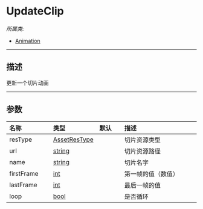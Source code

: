 # UpdateClip

*所属类*:
* [Animation](/Api/Classes/Animation/Animation.md)
------------------------------------------------------------------------------------------
## 描述

更新一个切片动画

------------------------------------------------------------------------------------------
## 参数

|<div style="width:100px">名称</div>|<div style="width:100px">类型</div>|<div style="width:50px">默认</div>|<div style="width:350px">描述</div>|
|:---|:---|:---|:---|
|resType|[AssetResType](/Api/Enums/AssetResType.md)||切片资源类型|
|url|[string](/Api/DataType/String.md)||切片资源路径|
|name|[string](/Api/DataType/String.md)||切片名字|
|firstFrame|[int](/Api/DataType/Number.md)||第一帧的值（数值）|
|lastFrame|[int](/Api/DataType/Number.md)||最后一帧的值|
|loop|[bool](/Api/DataType/Bool.md)||是否循环|
